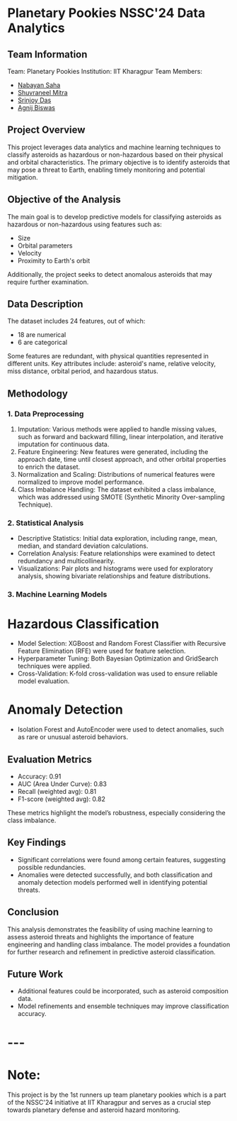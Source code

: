 # Planetary Pookies NSSC'24 Data Analytics

## Team Information
Team: Planetary Pookies
Institution: IIT Kharagpur
Team Members:
- [Nabayan Saha](https://github.com/nabayansaha)
- [Shuvraneel Mitra](https://github.com/ShuvraneelMitra)
- [Srinjoy Das](https://github.com/SRINJOY59)
- [Agnij Biswas](https://github.com/Codeblade98)

## Project Overview

This project leverages data analytics and machine learning techniques to classify asteroids as hazardous or non-hazardous based on their physical and orbital characteristics. The primary objective is to identify asteroids that may pose a threat to Earth, enabling timely monitoring and potential mitigation.

## Objective of the Analysis
The main goal is to develop predictive models for classifying asteroids as hazardous or 
non-hazardous using features such as:
- Size
- Orbital parameters
- Velocity
- Proximity to Earth's orbit

Additionally, the project seeks to detect anomalous asteroids that may require further examination.

## Data Description
The dataset includes 24 features, out of which:
- 18 are numerical
- 6 are categorical

Some features are redundant, with physical quantities represented in different units.
Key attributes include: asteroid's name, relative velocity, miss distance, orbital period, and hazardous status.

## Methodology

### 1. Data Preprocessing
1. Imputation: Various methods were applied to handle missing values, such as forward and backward filling, linear interpolation, and iterative imputation for continuous data.
2. Feature Engineering: New features were generated, including the approach date, time until closest approach, and other orbital properties to enrich the dataset.
3. Normalization and Scaling: Distributions of numerical features were normalized to improve model performance.
4. Class Imbalance Handling: The dataset exhibited a class imbalance, which was addressed using SMOTE (Synthetic Minority Over-sampling Technique).

### 2. Statistical Analysis
- Descriptive Statistics: Initial data exploration, including range, mean, median, and standard deviation calculations.
- Correlation Analysis: Feature relationships were examined to detect redundancy and multicollinearity.
- Visualizations: Pair plots and histograms were used for exploratory analysis, showing bivariate relationships and feature distributions.

### 3. Machine Learning Models

# Hazardous Classification
- Model Selection: XGBoost and Random Forest Classifier with Recursive Feature Elimination (RFE) were used for feature selection.
- Hyperparameter Tuning: Both Bayesian Optimization and GridSearch techniques were applied.
- Cross-Validation: K-fold cross-validation was used to ensure reliable model evaluation.

# Anomaly Detection
- Isolation Forest and AutoEncoder were used to detect anomalies, such as rare or unusual asteroid behaviors.

## Evaluation Metrics
- Accuracy: 0.91
- AUC (Area Under Curve): 0.83
- Recall (weighted avg): 0.81
- F1-score (weighted avg): 0.82

These metrics highlight the model’s robustness, especially considering the class imbalance.

## Key Findings
- Significant correlations were found among certain features, suggesting possible redundancies.
- Anomalies were detected successfully, and both classification and anomaly detection models performed well in identifying potential threats.

## Conclusion
This analysis demonstrates the feasibility of using machine learning to assess asteroid threats and highlights the importance of feature engineering and handling class imbalance. The model provides a foundation for further research and refinement in predictive asteroid classification.

## Future Work
- Additional features could be incorporated, such as asteroid composition data.
- Model refinements and ensemble techniques may improve classification accuracy.

# ---
# Note: 
This project is by the 1st runners up team planetary pookies which is a part of the NSSC'24 initiative at IIT Kharagpur and serves as a crucial step towards planetary defense and asteroid hazard monitoring.
